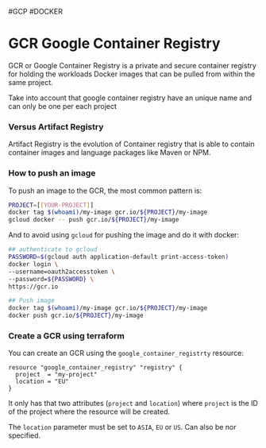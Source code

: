 #GCP #DOCKER 

# GCR Google Container Registry

GCR or Google Container Registry is a private and secure container registry for holding the workloads Docker images that can be pulled from within the same project. 

Take into account that google container registry have an unique name and can only be one per each project 


### Versus Artifact Registry

Artifact Registry is the evolution of Container registry that is able to contain container images and language packages like Maven or NPM. 


### How to push an image

To push an image to the GCR, the most common pattern is: 

```bash
PROJECT=[[YOUR-PROJECT]]
docker tag $(whoami)/my-image gcr.io/${PROJECT}/my-image
gcloud docker -- push gcr.io/${PROJECT}/my-image
```

And to avoid using `gcloud` for pushing the image and do it with docker: 

```bash
## authenticate to gcloud
PASSWORD=$(gcloud auth application-default print-access-token)  
docker login \  
--username=oauth2accesstoken \  
--password=${PASSWORD} \  
https://gcr.io

## Push image
docker tag $(whoami)/my-image gcr.io/${PROJECT}/my-image
docker push gcr.io/${PROJECT}/my-image
```

### Create a GCR using terraform

You can create an GCR using the `google_container_registrty` resource: 

```hcl
resource "google_container_registry" "registry" {
  project  = "my-project"
  location = "EU"
}
```

It only has that two attributes (`project` and `location`) where `project` is the ID of the project where the resource will be created. 

The `location` parameter must be set to `ASIA`, `EU` or `US`. Can also be nor specified.  